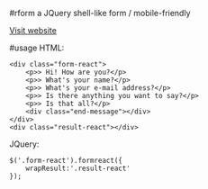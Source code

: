 #rform
a JQuery shell-like form / mobile-friendly

[Visit website](http://noyta.com/rform/)

#usage
HTML:

    <div class="form-react">
        <p>> Hi! How are you?</p>
        <p>> What's your name?</p>
        <p>> What's your e-mail address?</p>
        <p>> Is there anything you want to say?</p>
        <p>> Is that all?</p>
        <div class="end-message"></div>
    </div>
    <div class="result-react"></div>
    
JQuery:

    $('.form-react').formreact({
        wrapResult:'.result-react'
    });
